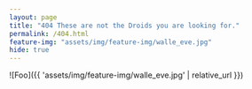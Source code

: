 ```yaml
---
layout: page
title: "404 These are not the Droids you are looking for."
permalink: /404.html
feature-img: "assets/img/feature-img/walle_eve.jpg"
hide: true
---
```

![Foo]({{ 'assets/img/feature-img/walle_eve.jpg' | relative_url }})
